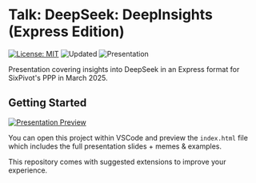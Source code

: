 # Talk: DeepSeek: DeepInsights (Express Edition)

[![License: MIT](https://img.shields.io/badge/License-MIT-brightgreen.svg)](https://opensource.org/licenses/MIT)
![Updated](https://img.shields.io/github/last-commit/thushan/talk-deepseek-deepinsights)
![Presentation](https://img.shields.io/badge/Version-v2024.09-blue)

Presentation covering insights into DeepSeek in an Express format for SixPivot's PPP in March 2025.

## Getting Started

[![Presentation Preview](https://img.shields.io/badge/View-Presentation%20Online-informational?style=for-the-badge)](https://thushan.github.io/talk-deepseek-deepinsights/)

You can open this project within VSCode and preview the `index.html` file which includes the full presentation slides + memes & examples.

This repository comes with suggested extensions to improve your experience.
